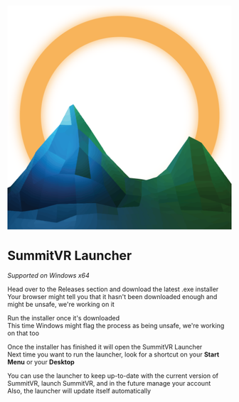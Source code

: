 ![Summit VR](SummitVR.png)  
  
# SummitVR Launcher
_Supported on Windows x64_

Head over to the Releases section and download the latest .exe installer  
Your browser might tell you that it hasn't been downloaded enough and might be unsafe, we're working on it  
  
Run the installer once it's downloaded  
This time Windows might flag the process as being unsafe, we're working on that too  
  
Once the installer has finished it will open the SummitVR Launcher  
Next time you want to run the launcher, look for a shortcut on your **Start Menu** or your **Desktop**  
  
You can use the launcher to keep up-to-date with the current version of SummitVR, launch SummitVR, and in the future manage your account  
Also, the launcher will update itself automatically
  
